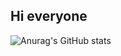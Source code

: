 ## Hi everyone
![Anurag's GitHub stats](https://github-readme-stats.vercel.app/api?username=networs&show_icons=true&theme=graywhite)
